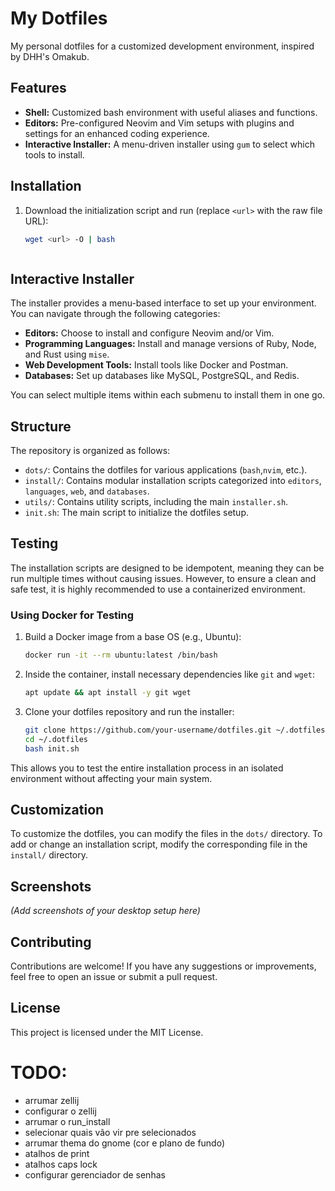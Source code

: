 # My Dotfiles

My personal dotfiles for a customized development environment, inspired by DHH's Omakub.

## Features

*   **Shell:** Customized bash environment with useful aliases and functions.
*   **Editors:** Pre-configured Neovim and Vim setups with plugins and settings for an enhanced coding experience.
*   **Interactive Installer:** A menu-driven installer using `gum` to select which tools to install.

## Installation

1.  Download the initialization script and run (replace `<url>` with the raw file URL):
    ```bash
    wget <url> -O | bash
    ```
    ```bash
    ```

## Interactive Installer

The installer provides a menu-based interface to set up your environment. You can navigate through the following categories:

*   **Editors:** Choose to install and configure Neovim and/or Vim.
*   **Programming Languages:** Install and manage versions of Ruby, Node, and Rust using `mise`.
*   **Web Development Tools:** Install tools like Docker and Postman.
*   **Databases:** Set up databases like MySQL, PostgreSQL, and Redis.

You can select multiple items within each submenu to install them in one go.

## Structure

The repository is organized as follows:

*   `dots/`: Contains the dotfiles for various applications (`bash`,`nvim`, etc.).
*   `install/`: Contains modular installation scripts categorized into `editors`, `languages`, `web`, and `databases`.
*   `utils/`: Contains utility scripts, including the main `installer.sh`.
*   `init.sh`: The main script to initialize the dotfiles setup.

## Testing

The installation scripts are designed to be idempotent, meaning they can be run multiple times without causing issues. However, to ensure a clean and safe test, it is highly recommended to use a containerized environment.

### Using Docker for Testing

1.  Build a Docker image from a base OS (e.g., Ubuntu):
    ```bash
    docker run -it --rm ubuntu:latest /bin/bash
    ```
2.  Inside the container, install necessary dependencies like `git` and `wget`:
    ```bash
    apt update && apt install -y git wget
    ```
3.  Clone your dotfiles repository and run the installer:
    ```bash
    git clone https://github.com/your-username/dotfiles.git ~/.dotfiles
    cd ~/.dotfiles
    bash init.sh
    ```
This allows you to test the entire installation process in an isolated environment without affecting your main system.

## Customization

To customize the dotfiles, you can modify the files in the `dots/` directory. To add or change an installation script, modify the corresponding file in the `install/` directory.

## Screenshots

*(Add screenshots of your desktop setup here)*

## Contributing

Contributions are welcome! If you have any suggestions or improvements, feel free to open an issue or submit a pull request.

## License

This project is licensed under the MIT License.


# TODO: 
  - arrumar zellij
  - configurar o zellij
  - arrumar o run_install
  - selecionar quais vão vir pre selecionados
  - arrumar thema do gnome (cor e plano de fundo)
  - atalhos de print
  - atalhos caps lock
  - configurar gerenciador de senhas
